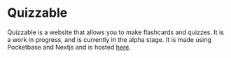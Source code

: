 # Quizzable

Quizzable is a website that allows you to make flashcards and quizzes. It is a work in progress, and is currently in the alpha stage. It is made using Pocketbase and Nextjs and is hosted [here](http://quizzable.trevord.live/).
